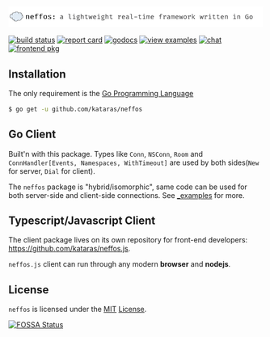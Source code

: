 <img src="gh_logo.png" />

[![build status](https://img.shields.io/travis/kataras/neffos/master.svg?style=for-the-badge)](https://travis-ci.org/kataras/neffos) [![report card](https://img.shields.io/badge/report%20card-a%2B-ff3333.svg?style=for-the-badge)](https://goreportcard.com/report/github.com/kataras/neffos) [![godocs](https://img.shields.io/badge/go-%20docs-488AC7.svg?style=for-the-badge)](https://godoc.org/github.com/kataras/neffos) [![view examples](https://img.shields.io/badge/learn%20by-examples-0077b3.svg?style=for-the-badge)](https://github.com/kataras/neffos/tree/master/_examples) [![chat](https://img.shields.io/gitter/room/neffos-framework/community.svg?color=blue&logo=gitter&style=for-the-badge)](https://gitter.im/neffos-framework/community) [![frontend pkg](https://img.shields.io/badge/browser%20-module-BDB76B.svg?style=for-the-badge)](https://github.com/kataras/neffos.js)

## Installation

The only requirement is the [Go Programming Language](https://golang.org/dl/)

```sh
$ go get -u github.com/kataras/neffos
```

## Go Client

Built'n with this package. Types like `Conn`, `NSConn`, `Room` and `ConnHandler[Events, Namespaces, WithTimeout]` are used by both sides(`New` for server, `Dial` for client).

The `neffos` package is "hybrid/isomorphic", same code can be used for both server-side and client-side connections. See [_examples](_examples) for more.

## Typescript/Javascript Client

The client package lives on its own repository for front-end developers: <https://github.com/kataras/neffos.js>.

`neffos.js` client can run through any modern **browser** and **nodejs**.


## License

`neffos` is licensed under the [MIT](https://tldrlegal.com/license/mit-license) [License](LICENSE).

[![FOSSA Status](https://app.fossa.io/api/projects/git%2Bgithub.com%2Fkataras%2Fneffos.svg?type=large)](https://app.fossa.io/projects/git%2Bgithub.com%2Fkataras%2Fneffos?ref=badge_large)